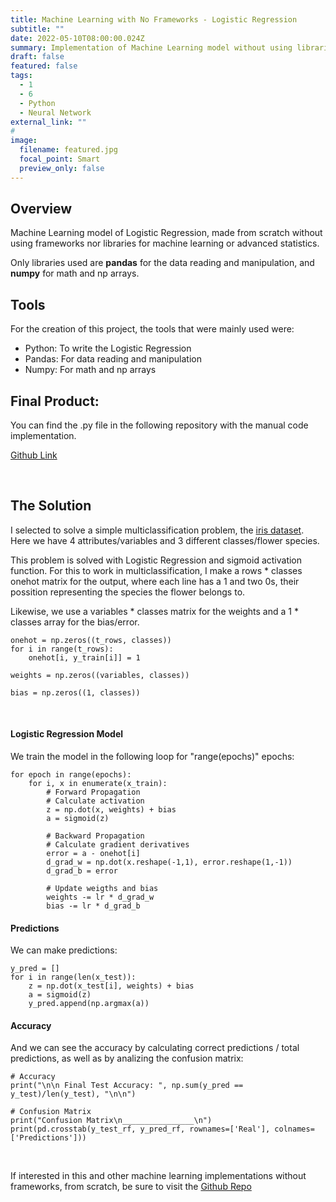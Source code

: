 ```yaml
---
title: Machine Learning with No Frameworks - Logistic Regression
subtitle: ""
date: 2022-05-10T08:00:00.024Z
summary: Implementation of Machine Learning model without using libraries or frameworks for machine learning or advanced statistics. 
draft: false
featured: false
tags:
  - 1
  - 6
  - Python
  - Neural Network
external_link: ""
# 
image:
  filename: featured.jpg
  focal_point: Smart
  preview_only: false
---
```


## Overview
Machine Learning model of Logistic Regression, made from scratch without using frameworks nor libraries for machine learning or advanced statistics.

Only libraries used are **pandas** for the data reading and manipulation, and **numpy** for math and np arrays.

## Tools
For the creation of this project, the tools that were mainly used were:
+ Python: To write the Logistic Regression
+ Pandas: For data reading and manipulation
+ Numpy: For math and np arrays

## Final Product:
You can find the .py file in the following repository with the manual code implementation.

[Github Link](https://github.com/lcanoi/MachineLearning_NoFrameworks)

<br/>

## The Solution
I selected to solve a simple multiclassification problem, the [iris dataset](https://archive.ics.uci.edu/ml/machine-learning-databases/iris/iris.data). Here we have 4 attributes/variables and 3 different classes/flower species.

This problem is solved with Logistic Regression and sigmoid activation function. For this to work in multiclassification, I make a rows * classes onehot matrix for the output, where each line has a 1 and two 0s, their possition representing the species the flower belongs to.

Likewise, we use a variables * classes matrix for the weights and a 1 * classes array for the bias/error.

```
onehot = np.zeros((t_rows, classes))
for i in range(t_rows):
    onehot[i, y_train[i]] = 1

weights = np.zeros((variables, classes))

bias = np.zeros((1, classes))
```

<br/>

#### Logistic Regression Model
We train the model in the following loop for "range(epochs)" epochs:
```
for epoch in range(epochs):
    for i, x in enumerate(x_train):
        # Forward Propagation
        # Calculate activation
        z = np.dot(x, weights) + bias
        a = sigmoid(z)

        # Backward Propagation
        # Calculate gradient derivatives
        error = a - onehot[i]
        d_grad_w = np.dot(x.reshape(-1,1), error.reshape(1,-1))
        d_grad_b = error

        # Update weigths and bias
        weights -= lr * d_grad_w
        bias -= lr * d_grad_b
```

#### Predictions
We can make predictions:
```
y_pred = []
for i in range(len(x_test)):
    z = np.dot(x_test[i], weights) + bias
    a = sigmoid(z)
    y_pred.append(np.argmax(a))
```

#### Accuracy
And we can see the accuracy by calculating correct predictions / total predictions, as well as by analizing the confusion matrix:
```
# Accuracy
print("\n\n Final Test Accuracy: ", np.sum(y_pred == y_test)/len(y_test), "\n\n")

# Confusion Matrix
print("Confusion Matrix\n________________\n")
print(pd.crosstab(y_test_rf, y_pred_rf, rownames=['Real'], colnames=['Predictions']))
```

<br/>

If interested in this and other machine learning implementations without frameworks, from scratch, be sure to visit the [Github Repo](https://github.com/lcanoi/MachineLearning_NoFrameworks)
